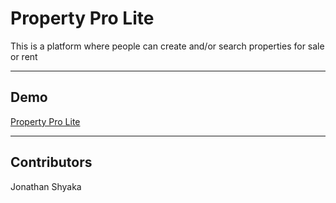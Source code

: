 # Property Pro Lite

This is a platform where people can create and/or search properties for sale or rent

---

## Demo

[Property Pro Lite](https://drayzii.github.io/property_pro_lite/UI/html)

---

## Contributors

Jonathan Shyaka